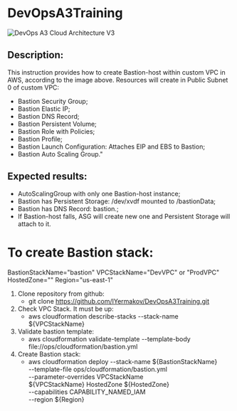 # DevOpsA3Training
![DevOps A3 Cloud Architecture V3](https://user-images.githubusercontent.com/37980289/66839106-91055e80-ef6e-11e9-9b8a-6984fabf60fa.png)

## Description:
This instruction provides how to create Bastion-host within custom VPC in AWS, according to the image above.
Resources will create in Public Subnet 0 of custom VPC:
  - Bastion Security Group;
  - Bastion Elastic IP;
  - Bastion DNS Record;
  - Bastion Persistent Volume;
  - Bastion Role with Policies;
  - Bastion Profile;
  - Bastion Launch Configuration: Attaches EIP and EBS to Bastion;
  - Bastion Auto Scaling Group."

## Expected results:
  - AutoScalingGroup with only one Bastion-host instance;
  - Bastion has Persistent Storage: /dev/xvdf mounted to /bastionData;
  - Bastion has DNS Record: bastion.<HostedZone>;
  - If Bastion-host falls, ASG will create new one and Persistent Storage will attach to it.

# To create Bastion stack:

   BastionStackName="bastion"
   VPCStackName="DevVPC" or "ProdVPC"
   HostedZone="<HostedZone>"
   Region="us-east-1"

1. Clone repository from github:
   - git clone https://github.com/IYermakov/DevOpsA3Training.git
2. Check VPC Stack. It must be up:
   - aws cloudformation describe-stacks --stack-name ${VPCStackName}
3. Validate bastion template:
   - aws cloudformation validate-template --template-body \
     file://ops/cloudformation/bastion.yml
4. Create Bastion stack:
   - aws cloudformation deploy --stack-name ${BastionStackName} \
                               --template-file ops/cloudformation/bastion.yml \
                               --parameter-overrides VPCStackName \
                               ${VPCStackName} HostedZone ${HostedZone} \
                               --capabilities CAPABILITY_NAMED_IAM \
                               --region ${Region}

